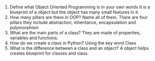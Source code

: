 
1. Define what Object Oriented Programming is in your own words
It is a blueprint of a object but the object has many small features in it. 
2. How many pillars are there in OOP? Name all of them.
There are four pillars they include abstraction, inheritance, encapsulation and polymorphism
3. What are the main parts of a class?
They are made of properties, variables and functions.
4. How do we create a class in Python?
Using the key word Class
5. What is the difference between a class and an object?
A object helps creates blueprint for classes and class.